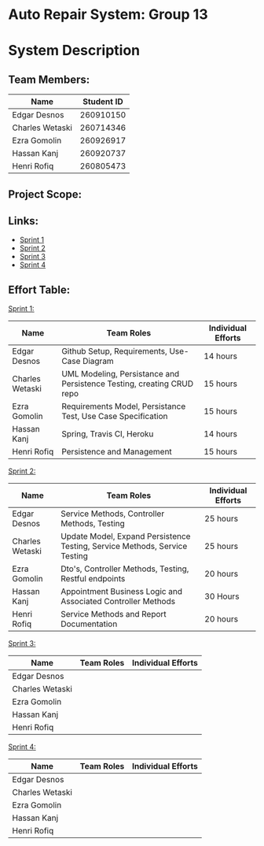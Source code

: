 # Auto Repair System: Group 13

# System Description

## Team Members:

Name            | Student ID         
--------------- |------------------- 
Edgar Desnos    |260910150| 
Charles Wetaski |260714346|
Ezra Gomolin    |260926917|                   
Hassan Kanj     |260920737|
Henri Rofiq     |260805473|

## Project Scope:

## Links:
- [Sprint 1](https://github.com/McGill-ECSE321-Winter2021/project-group-13/wiki/Sprint-1) <br>
- [Sprint 2](https://github.com/McGill-ECSE321-Winter2021/project-group-13/wiki/Sprint-2) <br>
- [Sprint 3](https://github.com/McGill-ECSE321-Winter2021/project-group-13/wiki/Sprint-3) <br>
- [Sprint 4](https://github.com/McGill-ECSE321-Winter2021/project-group-13/wiki/Sprint-4) <br>

## Effort Table:

[Sprint 1:](https://github.com/McGill-ECSE321-Winter2021/project-group-13/wiki/Sprint-1)

Name            | Team Roles         | Individual Efforts
--------------- |------------------- |-------------------
Edgar Desnos    | Github Setup, Requirements, Use-Case Diagram | 14 hours
Charles Wetaski |UML Modeling, Persistance and Persistence Testing, creating CRUD repo| 15 hours
Ezra Gomolin    | Requirements Model, Persistance Test, Use Case Specification |15 hours                   
Hassan Kanj     | Spring, Travis CI, Heroku | 14 hours
Henri Rofiq     |Persistence and Management|15 hours

[Sprint 2:](https://github.com/McGill-ECSE321-Winter2021/project-group-13/wiki/Sprint-2)

Name            | Team Roles         | Individual Efforts
--------------- |------------------- |-------------------
Edgar Desnos    |Service Methods, Controller Methods, Testing|25 hours|
Charles Wetaski |Update Model, Expand Persistence Testing, Service Methods, Service Testing|25 hours
Ezra Gomolin    |Dto's, Controller Methods, Testing, Restful endpoints|20 hours                   
Hassan Kanj     |Appointment Business Logic and Associated Controller Methods|30 Hours
Henri Rofiq     |Service Methods and Report Documentation|20 hours

[Sprint 3:](https://github.com/McGill-ECSE321-Winter2021/project-group-13/wiki/Sprint-3)

Name            | Team Roles         | Individual Efforts
--------------- |------------------- |-------------------
Edgar Desnos    || 
Charles Wetaski ||
Ezra Gomolin    ||                   
Hassan Kanj     ||
Henri Rofiq     ||

[Sprint 4:](https://github.com/McGill-ECSE321-Winter2021/project-group-13/wiki/Sprint-4)

Name            | Team Roles         | Individual Efforts
--------------- |------------------- |-------------------
Edgar Desnos    || 
Charles Wetaski ||
Ezra Gomolin    ||                   
Hassan Kanj     ||
Henri Rofiq     ||


